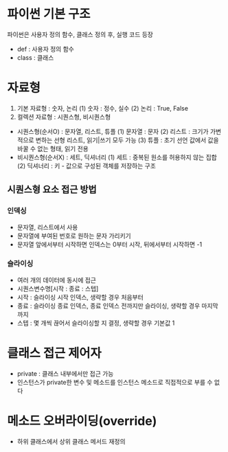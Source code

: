 # 파이썬 기본 구조
파이썬은 사용자 정의 함수, 클래스 정의 후, 실행 코드 등장
- def : 사용자 정의 함수 
- class :  클래스 

# 자료형
1. 기본 자료형 : 숫자, 논리
(1) 숫자 : 정수, 실수
(2) 논리 : True, False
2. 컬렉션 자료형 : 시퀀스형, 비시퀀스형
- 시퀀스형(순서O) : 문자열, 리스트, 튜플 
(1) 문자열 : 문자 
(2) 리스트 : 크기가 가변적으로 변하는 선형 리스트, 읽기|쓰기 모두 가능
(3) 튜플 : 초기 선언 값에서 값을 바꿀 수 없는 형태, 읽기 전용
- 비시퀀스형(순서X) : 세트, 딕셔너리
(1) 세트 : 중복된 원소를 허용하지 않는 집합
(2) 딕셔너리 : 키 - 값으로 구성된 객체를 저장하는 구조 

## 시퀀스형 요소 접근 방법 
### 인덱싱
- 문자열, 리스트에서 사용
- 문자열에 부여된 번호로 원하는 문자 가리키기
- 문자열 앞에서부터 시작하면 인덱스는 0부터 시작, 뒤에서부터 시작하면 -1
### 슬라이싱
- 여러 개의 데이터에 동시에 접근
- 시퀀스변수명[시작 : 종료 : 스텝]
- 시작 : 슬라이싱 시작 인덱스, 생략할 경우 처음부터
- 종료 : 슬라이싱 종료 인덱스, 종료 인덱스 전까지만 슬라이싱, 생략할 경우 마지막까지 
- 스텝 : 몇 개씩 끊어서 슬라이싱할 지 결정, 생략할 경우 기본값 1

# 클래스 접근 제어자 
- private : 클래스 내부에서만 접근 가능 
- 인스턴스가 private한 변수 및 메소드를 인스턴스 메소드로 직접적으로 부를 수 없다

# 메소드 오버라이딩(override)
- 하위 클래스에서 상위 클래스 메서드 재정의